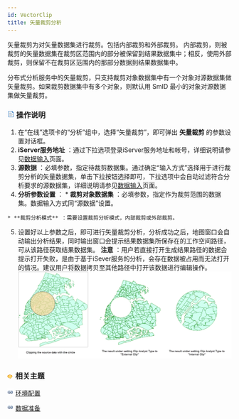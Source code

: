 ```yaml
---
id: VectorClip
title: 矢量裁剪分析
---
```

矢量裁剪为对矢量数据集进行裁剪。包括内部裁剪和外部裁剪。
内部裁剪，则被裁剪的矢量数据集在裁剪区范围内的部分被保留到结果数据集中；相反，使用外部裁剪，则保留不在裁剪区范围内的那部分数据到结果数据集中。

分布式分析服务中的矢量裁剪，只支持裁剪对象数据集中有一个对象对源数据集做矢量裁剪。如果裁剪数据集中有多个对象，则默认用 SmID
最小的对象对源数据集做矢量裁剪。

### ![](../img/read.gif) 操作说明

  1. 在“在线”选项卡的“分析”组中，选择“矢量裁剪”，即可弹出 **矢量裁剪** 的参数设置对话框。
  2. **iServer服务地址** ：通过下拉选项登录iServer服务地址和帐号，详细说明请参见[数据输入](DataInputType.html)页面。
  3. **源数据** ：必填参数，指定待裁剪数据集。通过确定“输入方式”选择用于进行裁剪分析的矢量数据集，单击下拉按钮选择即可，下拉选项中会自动过滤符合分析要求的源数据集，详细说明请参见[数据输入](DataInputType.html)页面。
  4. **分析参数设置** ：
    * **裁剪对象数据集** ：必填参数，指定作为裁剪范围的数据集。数据输入方式同“源数据”设置。  

    * **裁剪分析模式** ：需要设置裁剪分析模式，内部裁剪或外部裁剪。  

  5. 设置好以上参数之后，即可进行矢量裁剪分析，分析成功之后，地图窗口会自动输出分析结果，同时输出窗口会提示结果数据集所保存在的工作空间路径，可从该路径获取结果数据集。 **注意** ：用户若直接打开生成结果路径的数据会提示打开失败，是由于基于iSever服务的分析，会存在数据被占用而无法打开的情况。建议用户将数据拷贝至其他路径中打开该数据进行编辑操作。
![](img/VectorClip.png)

### ![](../img/seealso.png) 相关主题

![](../img/smalltitle.png)
[环境配置](BigDataAnalysisEnvironmentConfiguration.html)

![](../img/smalltitle.png) [数据准备](DataPreparation.html)




